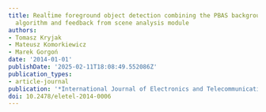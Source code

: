 ```yaml
---
title: Realt̄ime foreground object detection combining the PBAS background modelling
  algorithm and feedback from scene analysis module
authors:
- Tomasz Kryjak
- Mateusz Komorkiewicz
- Marek Gorgoń
date: '2014-01-01'
publishDate: '2025-02-11T18:08:49.552086Z'
publication_types:
- article-journal
publication: '*International Journal of Electronics and Telecommunications*'
doi: 10.2478/eletel-2014-0006
---
```

